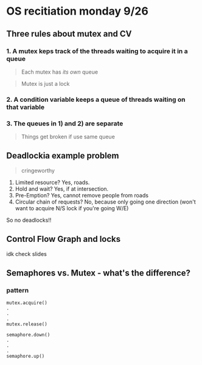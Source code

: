 # OS recitiation monday 9/26

## Three rules about mutex and CV

### 1. A mutex keps track of the threads waiting to acquire it in a queue

> Each mutex has *its own* queue

> Mutex is just a lock

### 2. A condition variable keeps a queue of threads waiting on that variable

### 3. The queues in 1) and 2) are separate

> Things get broken if use same queue 

## Deadlockia example problem

> cringeworthy

1. Limited resource? Yes, roads.
2. Hold and wait? Yes, if at intersection.
3. Pre-Emption? Yes, cannot remove people from roads
4. Circular chain of requests? No, because only going one direction (won't want to acquire N/S lock if you're going W/E)

So no deadlocks!!

## Control Flow Graph and locks

idk check slides

## Semaphores vs. Mutex - what's the difference?

### pattern

```
mutex.acquire()
.
.
.
mutex.release()
```


```
semaphore.down()
.
.
.
semaphore.up()
```
